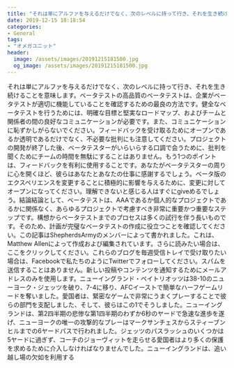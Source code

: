 ```yaml
---
title: "それは単にアルファを与えるだけでなく、次のレベルに持って行き、それを生き続けることを意味します。"
date: 2019-12-15 18:18:54
categories:
- General
tags:
- "オメガユニット"
header:
  image: /assets/images/20191215181500.jpg
  og_image: /assets/images/20191215181500.jpg
---
```


それは単にアルファを与えるだけでなく、次のレベルに持って行き、それを生き続けることを意味します。ベータテストの高品質のベータテストは、企業がベータテストが適切に機能していることを確認するための最良の方法です。健全なベータテストを行うためには、明確な目標と堅実なロードマップ、およびチームと関係者の間の良好なコミュニケーションが必要です。また、コミュニケーションに恥ずかしがらないでください。フィードバックを受け取るためにオープンであるか透明であるだけでなく、不必要な批判にも注意してください。プロジェクトの開発が終了した後、ベータテスターがいらいらする口調で会うために、批判を聞くためにチームの時間を無駄にすることはありません。もう1つのポイントは、フィードバックを有利に使用することです。あなたがベータテスターの周りに心を開くほど、彼らはあなたとあなたの仕事に感謝するでしょう。ベータ版のエクスペリエンスを変更することに積極的に影響を与えるために、変更に対してオープンになってください。理解できないと感じる人はすぐにgiveめるでしょう。結論結論として、ベータテストは、AAAであるか個人的なプロジェクトであるかに関係なく、あらゆるプロジェクトで考慮すべき非常に重要かつ重要なステップです。構想からベータテストまでのプロセスは多くの試行を伴う長いものです。そのため、計画が完璧なベータテストの作成に役立つことを確認してください。この記事はShepherdsArmyのメンバーによって書かれました。これは、Matthew Allenによって作成および編集されています。さらに読みたい場合は、ここをクリックしてください。これらのブログを毎週受信トレイで受け取りたい場合は、Facebookで私たちのようにTwitterでフォローしてください。スパムを送信することはありません。新しい投稿やコンテンツを通知するためにメールアドレスのみを使用します。ニューイングランド・ペイトリオッツは38-10のニューヨーク・ジェッツを破り、7-4に移り、AFCイーストで簡単なハーフゲームリードを奪いました。愛国者は、緊密なゲームで非常にうまくプレーすることで彼らの部門を支配しました、そして、彼らはこの1でそうしました。ニューイングランドは、第2四半期の悲惨な第1四半期のわずか6秒のヤードで急速な進歩を遂げ、ニューヨークの唯一の攻撃的なプレーはマークサンチェスからスティーブンヒルまでの6ヤードパスで行われました。ジェッツのパスラッシュのいくつかは5ヤードに過ぎず、コーチのジョーヴィットを走らせる愛国者はより多くの保護を求めるために介入しなければなりませんでした。ニューイングランドは、追い越し場の欠如を利用する
